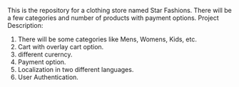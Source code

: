 This is the repository for a clothing store named Star Fashions. There will be a few categories and number of products with payment options. 
Project Description: 
1. There will be some categories like Mens, Womens, Kids, etc.
2. Cart with overlay cart option.
3. different curerncy.
4. Payment option.
5. Localization in two different languages.
6. User Authentication.
